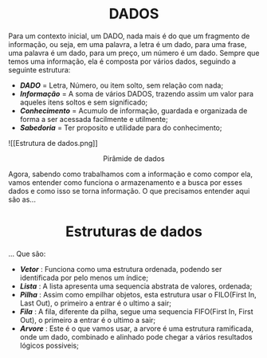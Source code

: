 <center><h1>DADOS</h1></center>
Para um contexto inicial, um DADO, nada mais é do que um fragmento de informação, ou seja, em uma palavra, a letra é um dado, para uma frase, uma palavra é um dado, para um preço, um número é um dado. Sempre que temos uma informação, ela é composta por vários dados, seguindo a seguinte estrutura:

* ***DADO*** = Letra, Número, ou item solto, sem relação com nada;
* ***Informação*** = A soma de vários DADOS, trazendo assim um valor para aqueles itens soltos e sem significado;
* ***Conhecimento*** = Acumulo de informação, guardada e organizada de forma a ser acessada facilmente e utilmente;
* ***Sabedoria*** = Ter proposito e utilidade para do conhecimento;

![[Estrutura de dados.png]]
<center>Pirâmide de dados</center>

Agora, sabendo como trabalhamos com a informação e como compor ela, vamos entender como funciona o armazenamento e a busca por esses dados e como isso se torna informação. O que precisamos entender aqui são as...

<center><h1>Estruturas de dados</h1></center>
... Que são:

*  ***Vetor*** : Funciona como uma estrutura ordenada, podendo ser identificada por pelo menos um índice;
*  ***Lista*** : A lista apresenta uma sequencia abstrata de valores, ordenada;
*  ***Pilha*** : Assim como empilhar objetos, esta estrutura usar o FILO(First In, Last Out), o primeiro a entrar é o ultimo a sair;
*  ***Fila*** : A fila, diferente da pilha, segue uma sequencia FIFO(First In, First Out), o primeiro a entrar é o ultimo a sair;
*  ***Arvore*** : Este é o que vamos usar, a arvore é uma estrutura ramificada, onde um dado, combinado e alinhado pode chegar a vários resultados lógicos possiveis;



